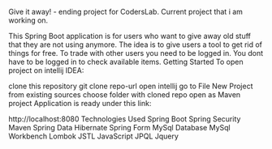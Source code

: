 Give it away! - ending project for CodersLab.
Current project that i am working on.

This Spring Boot application is for users who want to give away old stuff that they are not using anymore. The idea is to give users a tool to get rid of things for free. To trade with other users you need to be logged in. You dont have to be logged in to check available items.
Getting Started
To open project on intellij IDEA:

clone this repository
git clone repo-url
open intellij
go to File
New
Project from existing sources
choose folder with cloned repo
open as Maven project
Application is ready under this link:

http://localhost:8080
Technologies Used
Spring Boot
Spring Security
Maven
Spring Data
Hibernate
Spring Form
MySql Database
MySql Workbench
Lombok
JSTL
JavaScript
JPQL
Jquery
